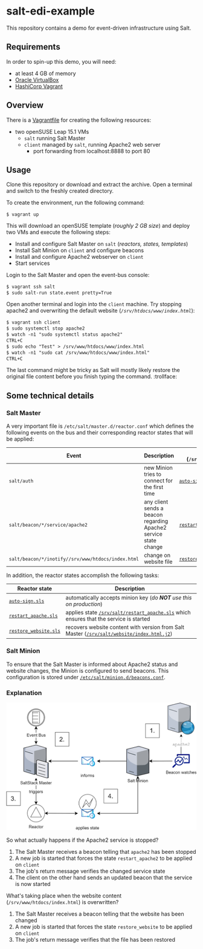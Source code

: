 # salt-edi-example

This repository contains a demo for event-driven infrastructure using Salt.

## Requirements

In order to spin-up this demo, you will need:

- at least 4 GB of memory
- [Oracle VirtualBox](https://virtualbox.org)
- [HashiCorp Vagrant](https://vagrantup.com)

## Overview

There is a [Vagrantfile](Vagrantfile) for creating the following resources:

- two openSUSE Leap 15.1 VMs
  - `salt` running Salt Master
  - `client` managed by `salt`, running Apache2 web server
    - port forwarding from localhost:8888 to port 80

## Usage

Clone this repository or download and extract the archive. Open a terminal and switch to the freshly created directory.

To create the environment, run the following command:

```shell
$ vagrant up
```

This will download an openSUSE template (*roughly 2 GB size*) and deploy two VMs and execute the following steps:

- Install and configure Salt Master on `salt` (*reactors, states, templates*)
- Install Salt Minion on `client` and configure beacons
- Install and configure Apache2 webserver on `client`
- Start services

Login to the Salt Master and open the event-bus console:

```shell
$ vagrant ssh salt
$ sudo salt-run state.event pretty=True
```

Open another terminal and login into the `client` machine. Try stopping apache2 and overwriting the default website (*`/srv/htdocs/www/index.html`*):

```shell
$ vagrant ssh client
$ sudo systemctl stop apache2
$ watch -n1 "sudo systemctl status apache2"
CTRL+C
$ sudo echo "Test" > /srv/www/htdocs/www/index.html
$ watch -n1 "sudo cat /srv/www/htdocs/www/index.html"
CTRL+C
```

The last command might be tricky as Salt will mostly likely restore the original file content before you finish typing the command. :trollface:

## Some technical details

### Salt Master

A very important file is `/etc/salt/master.d/reactor.conf` which defines the following events on the bus and their corresponding reactor states that will be applied:

| Event | Description | State (`/srv/reactor`) |
| ----- | ----------- | ----- |
| `salt/auth` | new Minion tries to connect for the first time | [`auto-sign.sls`](automation/templates/auto-sign.sls) |
| `salt/beacon/*/service/apache2` | any client sends a beacon regarding Apache2 service state change | [`restart_apache.sls`](automation/templates/reactor_restart_apache.sls) |
| `salt/beacon/*/inotify//srv/www/htdocs/index.html` | change on website file | [`restore_website.sls`](automation/templates/reactor_restore_website.sls) |

In addition, the reactor states accomplish the following tasks:

| Reactor state | Description |
| ------------- | ----------- |
| [`auto-sign.sls`](automation/templates/auto-sign.sls) | automatically accepts minion key (*do __NOT__ use this on production*) |
| [`restart_apache.sls`](automation/templates/reactor_restart_apache.sls) | applies state [`/srv/salt/restart_apache.sls`](automation/templates/state_restart_apache.sls) which ensures that the service is started |
| [`restore_website.sls`](automation/templates/state_restore_website.sls) | recovers website content with version from Salt Master ([`/srv/salt/website/index.html.j2`](automation/templates/website_index.html.j2)) |

### Salt Minion

To ensure that the Salt Master is informed about Apache2 status and website changes, the Minion is configured to send beacons. This configuration is stored under [`/etc/salt/minion.d/beacons.conf`](automation/templates/beacons.conf).

### Explanation

![Salt Event-driven infrastructure workflow](workflow.jpg "Salt Event-driven infrastructure workflow")

So what actually happens if the Apache2 service is stopped?

1. The Salt Master receives a beacon telling that `apache2` has been stopped
2. A new job is started that forces the state `restart_apache2` to be applied on `client`
3. The job's return message verifies the changed service state
4. The client on the other hand sends an updated beacon that the service is now started

What's taking place when the website content (`/srv/www/htdocs/index.html`) is overwritten?

1. The Salt Master receives a beacon telling that the website has been changed
2. A new job is started that forces the state `restore_website` to be applied on `client`
3. The job's return message verifies that the file has been restored
